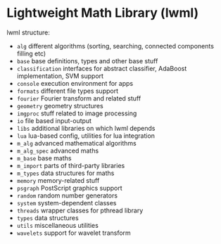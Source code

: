 # Lightweight Math Library (lwml)

lwml structure:

- `alg` different algorithms (sorting, searching, connected components filling etc)
- `base` base definitions, types and other base stuff
- `classification` interfaces for abstract classifier, AdaBoost implementation, SVM support
- `console` execution environment for apps
- `formats` different file types support
- `fourier` Fourier transform and related stuff
- `geometry` geometry structures
- `imgproc` stuff related to image processing
- `io` file based input-output
- `libs` additional libraries on which lwml depends
- `lua` lua-based config, utilities for lua integration
- `m_alg` advanced mathematical algorithms
- `m_alg_spec` advanced maths
- `m_base` base maths
- `m_import` parts of third-party libraries
- `m_types` data structures for maths
- `memory` memory-related stuff
- `psgraph` PostScript graphics support
- `random` random number generators
- `system` system-dependent classes
- `threads` wrapper classes for pthread library
- `types` data structures
- `utils` miscellaneous utilities
- `wavelets` support for wavelet transform
